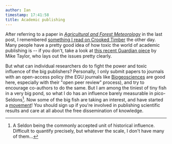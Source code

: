 ```yaml
---
author: Ian
timestamp: 17:41:58
title: Academic publishing
---
```

After referring to a paper in
[*Agricultural and Forest Meteorology*][afm] in the last post, I
remembered [something I read on Crooked Timber][ctarticle] the other
day.  Many people have a pretty good idea of how toxic the world of
academic publishing is -- if you don't, take a look at
[this recent Guardian piece][guaart] by Mike Taylor, who lays out the
issues pretty clearly.

But what can individual researchers do to fight the power and toxic
influence of the big publishers?  Personally, I only submit papers to
journals with an open-access policy (the EGU journals like
[Biogeosciences](http://www.biogeosciences.net/) are good here,
especially with their "open peer review" process), and try to
encourage co-authors to do the same.  But I am among the tiniest of
tiny fish in a very big pond, so what I do has an influence barely
measurable in pico-Seldons[^1].  Now some of the big fish are taking
an interest, and have started a
[movement](http://thecostofknowledge.com/)!  You should sign up if
you're involved in publishing scientific results and care at all about
the free dissemination of knowledge.

[afm]: http://www.journals.elsevier.com/agricultural-and-forest-meteorology/
[ctarticle]: http://crookedtimber.org/2012/01/26/friends-really-dont-let-friends-publish-in-elsevier-journals/
[guaart]: http://www.guardian.co.uk/science/2012/jan/16/academic-publishers-enemies-science

[^1]: A Seldon being the commonly accepted unit of historical
      influence.  Difficult to quantify precisely, but whatever the
      scale, I don't have many of them...
